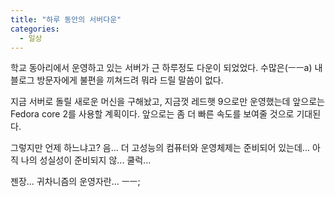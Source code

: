 ```yaml
---
title: "하루 동안의 서버다운"
categories:
  - 일상
---
```


학교 동아리에서 운영하고 있는 서버가 근 하루정도 다운이 되었었다. 수많은(ㅡㅡa) 내 블로그 방문자에게 불편을 끼쳐드려 뭐라 드릴 말씀이 없다.  

지금 서버로 돌릴 새로운 머신을 구해놨고, 지금껏 레드햇 9으로만 운영했는데 앞으로는 Fedora core 2를 사용할 계획이다. 앞으로는 좀 더 빠른 속도를 보여줄 것으로 기대된다.  

그렇지만 언제 하느냐고? 음... 더 고성능의 컴퓨터와 운영체제는 준비되어 있는데... 아직 나의 성실성이 준비되지 않... 쿨럭...  

젠장... 귀차니즘의 운영자란... ㅡㅡ;
